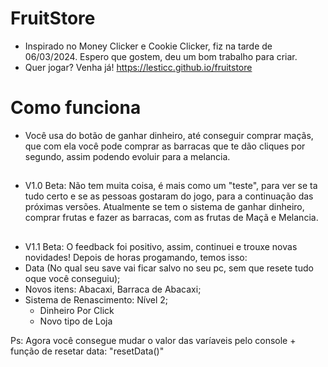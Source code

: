 #
# FruitStore
- Inspirado no Money Clicker e Cookie Clicker, fiz na tarde de 06/03/2024.
Espero que gostem, deu um bom trabalho para criar.
- Quer jogar? Venha já! https://lesticc.github.io/fruitstore

#
# Como funciona
- Você usa do botão de ganhar dinheiro, até conseguir comprar maçãs, que com ela você pode comprar as barracas que te dão cliques por segundo, assim podendo evoluir para a melancia.

##
- V1.0 Beta:
Não tem muita coisa, é mais como um "teste", para ver se ta tudo certo e se as pessoas gostaram do jogo, para a continuação das próximas versões.
Atualmente se tem o sistema de ganhar dinheiro, comprar frutas e fazer as barracas, com as frutas de Maçã e Melancia.

##
- V1.1 Beta:
O feedback foi positivo, assim, continuei e trouxe novas novidades! Depois de horas progamando, temos isso:
- Data (No qual seu save vai ficar salvo no seu pc, sem que resete tudo oque você conseguiu);
- Novos itens: Abacaxi, Barraca de Abacaxi;
- Sistema de Renascimento: Nível 2;
  - Dinheiro Por Click
  - Novo tipo de Loja

Ps: Agora você consegue mudar o valor das varíaveis pelo console + função de resetar data: "resetData()"